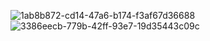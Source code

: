 ![1ab8b872-cd14-47a6-b174-f3af67d36688](https://github.com/user-attachments/assets/ce9cd9fd-72f0-42a7-b085-eb2995a9085a)
![3386eecb-779b-42ff-93e7-19d35443c09c](https://github.com/user-attachments/assets/a7d2de0f-e740-4153-843c-56ae91e49de7)
